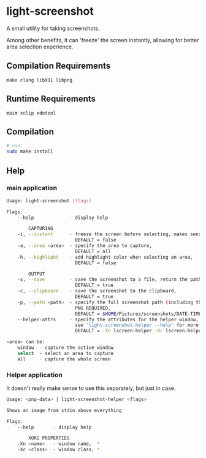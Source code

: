 # light-screenshot

A small utility for taking screenshots.

Among other benefits, it can 'freeze' the screen instantly, allowing for better area selection experience.

## Compilation Requirements
```
make clang libX11 libpng
```

## Runtime Requirements
```
maim xclip xdotool
```

## Compilation
```sh
# run:
sudo make install
```

## Help

### main application

```sh
Usage: light-screenshot [flags]

Flags:
    --help             - display help

        CAPTURING
    -i, --instant      - freeze the screen before selecting, makes sense only with '-a select',
                         DEFAULT = false
    -a, --area <area>  - specify the area to capture,
                         DEFAULT = all
    -h, --highlight    - add highlight color when selecting an area,
                         DEFAULT = false

        OUTPUT
    -s, --save         - save the screenshot to a file, return the path to the file,
                         DEFAULT = true
    -c, --clipboard    - save the screenshot to the clipboard,
                         DEFAULT = true
    -p, --path <path>  - specify the full screenshot path (including the filename),
                         PNG REQUIRED,
                         DEFAULT = $HOME/Pictures/screenshots/DATE-TIME.png
    --helper-attrs     - specify the attributes for the helper window,
                         see 'light-screenshot-helper --help' for more info,
                         DEFAULT = -Xn lscreen-helper -Xc lscreen-helper

<area> can be:
    window  - capture the active window
    select  - select an area to capture
    all     - capture the whole screen

```

### Helper application
It doesn't really make sense to use this separately, but just in case.

```sh
Usage: <png-data> | light-screenshot-helper <flags>

Shows an image from stdin above everything

Flags:
    --help       - display help

        XORG PROPERTIES
    -Xn <name>   - window name,  *
    -Xc <class>  - window class, *

```

